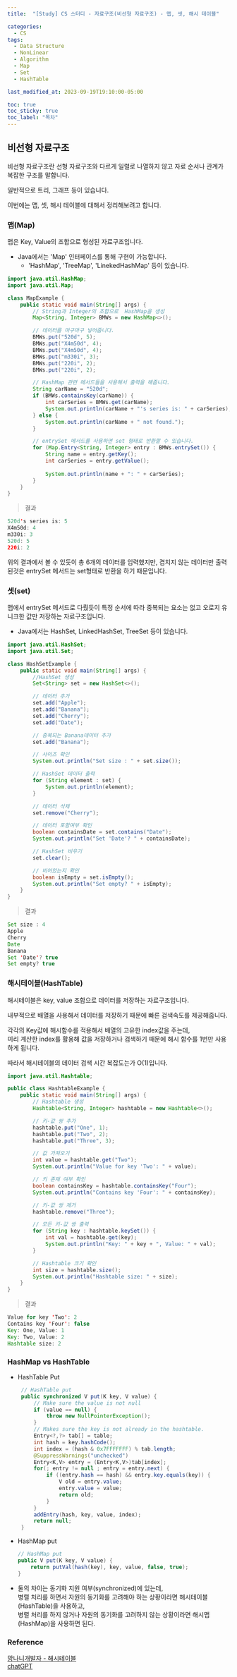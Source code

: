 ```yaml
---
title:  "[Study] CS 스터디 - 자료구조(비선형 자료구조) - 맵, 셋, 해시 테이블"

categories:
  - CS
tags:
  - Data Structure
  - NonLinear
  - Algorithm
  - Map
  - Set
  - HashTable

last_modified_at: 2023-09-19T19:10:00-05:00

toc: true
toc_sticky: true
toc_label: "목차"
---
```


## 비선형 자료구조
비선형 자료구조란 선형 자료구조와 다르게 일렬로 나열하지 않고 자료 순서나 관계가 복잡한 구조를 말합니다.

일반적으로 트리, 그래프 등이 있습니다.

이번에는 맵, 셋, 해시 테이블에 대해서 정리해보려고 합니다.

### 맵(Map)
맵은 Key, Value의 조합으로 형성된 자료구조입니다.

- Java에서는 'Map' 인터페이스를 통해 구현이 가능합니다.
  - 'HashMap', 'TreeMap', 'LinekedHashMap' 등이 있습니다.

```java
import java.util.HashMap;
import java.util.Map;

class MapExample {
    public static void main(String[] args) {
        // String과 Integer의 조합으로  HashMap을 생성
        Map<String, Integer> BMWs = new HashMap<>();

        // 데이터를 마구마구 넣어줍니다.
        BMWs.put("520d", 5);
        BMWs.put("X4m50d", 4);
        BMWs.put("X4m50d", 4);
        BMWs.put("m330i", 3);
        BMWs.put("220i", 2);
        BMWs.put("220i", 2);

        // HashMap 관련 메서드들을 사용해서 출력을 해줍니다.
        String carName = "520d";
        if (BMWs.containsKey(carName)) {
            int carSeries = BMWs.get(carName);
            System.out.println(carName + "'s series is: " + carSeries);
        } else {
            System.out.println(carName + " not found.");
        }

        // entrySet 메서드를 사용하면 set 형태로 반환할 수 있습니다.
        for (Map.Entry<String, Integer> entry : BMWs.entrySet()) {
            String name = entry.getKey();
            int carSeries = entry.getValue();
            
            System.out.println(name + ": " + carSeries);
        }
    }
}

```

> 결과

```java
520d's series is: 5
X4m50d: 4
m330i: 3
520d: 5
220i: 2
```

위의 결과에서 볼 수 있듯이 총 6개의 데이터를 입력했지만,
겹치지 않는 데이터만 출력된것은 entrySet 메서드는 set형태로 반환을 하기 때문입니다.

### 셋(set)
맵에서 entrySet 메서드로 다뤘듯이 특정 순서에 따라 중복되는 요소는 없고 오로지 유니크한 값만 저장하는 자료구조입니다.

- Java에서는 HashSet, LinkedHashSet, TreeSet 등이 있습니다.

```java
import java.util.HashSet;
import java.util.Set;

class HashSetExample {
    public static void main(String[] args) {
        //HashSet 생성
        Set<String> set = new HashSet<>();

        // 데이터 추가
        set.add("Apple");
        set.add("Banana");
        set.add("Cherry");
        set.add("Date");

        // 중복되는 Banana데이터 추가
        set.add("Banana");

        // 사이즈 확인
        System.out.println("Set size : " + set.size());

        // HashSet 데이터 출력
        for (String element : set) {
            System.out.println(element);
        }

        // 데이터 삭제
        set.remove("Cherry");

        // 데이터 포함여부 확인
        boolean containsDate = set.contains("Date");
        System.out.println("Set 'Date'? " + containsDate);

        // HashSet 비우기
        set.clear();

        // 비어있는지 확인
        boolean isEmpty = set.isEmpty();
        System.out.println("Set empty? " + isEmpty);
    }
}

```

> 결과

```java
Set size : 4
Apple
Cherry
Date
Banana
Set 'Date'? true
Set empty? true 
```

### 해시테이블(HashTable)
해시테이블은 key, value 조합으로 데이터를 저장하는 자료구조입니다.

내부적으로 배열을 사용해서 데이터를 저장하기 때문에 빠른 검색속도를 제공해줍니다.

각각의 Key값에 해시함수를 적용해서 배열의 고유한 index값을 주는데,
<br>미리 계산한 index를 활용해 값을 저장하거나 검색하기 때문에 해시 함수를 1번만 사용하게 됩니다.

따라서 해시테이블의 데이터 검색 시간 복잡도는가 O(1)입니다.


```java
import java.util.Hashtable;

public class HashtableExample {
    public static void main(String[] args) {
        // Hashtable 생성
        Hashtable<String, Integer> hashtable = new Hashtable<>();

        // 키-값 쌍 추가
        hashtable.put("One", 1);
        hashtable.put("Two", 2);
        hashtable.put("Three", 3);

        // 값 가져오기
        int value = hashtable.get("Two");
        System.out.println("Value for key 'Two': " + value);

        // 키 존재 여부 확인
        boolean containsKey = hashtable.containsKey("Four");
        System.out.println("Contains key 'Four': " + containsKey);

        // 키-값 쌍 제거
        hashtable.remove("Three");

        // 모든 키-값 쌍 출력
        for (String key : hashtable.keySet()) {
            int val = hashtable.get(key);
            System.out.println("Key: " + key + ", Value: " + val);
        }

        // Hashtable 크기 확인
        int size = hashtable.size();
        System.out.println("Hashtable size: " + size);
    }
}

```

>결과

```java
Value for key 'Two': 2
Contains key 'Four': false
Key: One, Value: 1
Key: Two, Value: 2
Hashtable size: 2
```

### HashMap vs HashTable

- HashTable Put
   ```java
    // HashTable put
    public synchronized V put(K key, V value) {
        // Make sure the value is not null
        if (value == null) {
            throw new NullPointerException();
        }
        // Makes sure the key is not already in the hashtable.
        Entry<?,?> tab[] = table;
        int hash = key.hashCode();
        int index = (hash & 0x7FFFFFFF) % tab.length;
        @SuppressWarnings("unchecked")
        Entry<K,V> entry = (Entry<K,V>)tab[index];
        for(; entry != null ; entry = entry.next) {
            if ((entry.hash == hash) && entry.key.equals(key)) {
                V old = entry.value;
                entry.value = value;
                return old;
            }
        }
        addEntry(hash, key, value, index);
        return null;
    }
    ```

- HashMap put
  ```java
  // HashMap put
  public V put(K key, V value) {
      return putVal(hash(key), key, value, false, true);
  }  
  ```

- 둘의 차이는 동기화 지원 여부(synchronized)에 있는데, 
<br>병렬 처리를 하면서 자원의 동기화를 고려해야 하는 상황이라면 해시테이블(HashTable)을 사용하고, 
<br>병렬 처리를 하지 않거나 자원의 동기화를 고려하지 않는 상황이라면 해시맵(HashMap)을 사용하면 된다.



### Reference
[망나니개발자 - 해시테이블](https://mangkyu.tistory.com/102) <br>
[chatGPT](https://chat.openai.com/)